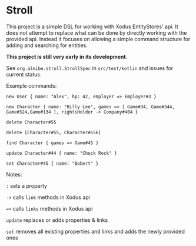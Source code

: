 # Stroll
This project is a simple DSL for working with Xodus EntityStores' api.
It does not attempt to replace what can be done by directly working with the provided api.
Instead it focuses on allowing a simple command structure for adding and searching for entities.

**This project is still very early in its development.**

See `org.almibe.stroll.StrollSpec` in `src/test/kotlin` and issues for current status.

Example commands:

`new User { name: "Alex", hp: 42, employer => Employer#3 }`

`new Character { name: "Billy Lee", games => [ Game#34, Game#344, Game#324,Game#134 ], rightsHolder -> Company#404 }`

`delete Character#55`

`delete [Character#55, Character#556]`

`find Character { games => Game#45 }`

`update Character#44 { name: "Chuck Rock" }`

`set Character#45 { name: "Bobert" }`

Notes:

`:` sets a property

`->` calls `link` methods in Xodus api

`=>` calls `links` methods in Xodus api

`update` replaces or adds properties & links

`set` removes all existing properties and links and adds the newly provided ones
